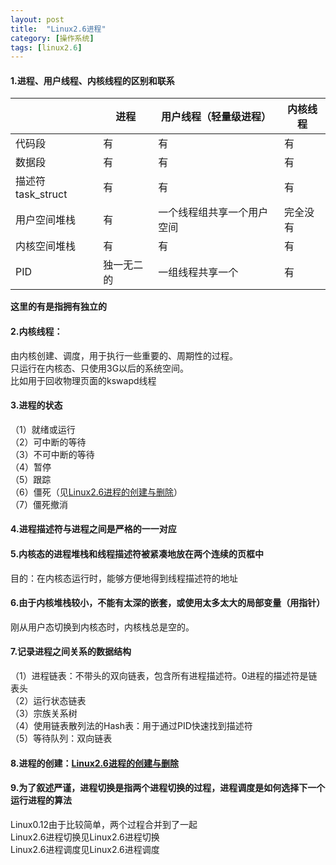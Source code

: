 ```yaml
---
layout: post
title:  "Linux2.6进程"
category: [操作系统]
tags: [linux2.6]
---
```


#### 1.进程、用户线程、内核线程的区别和联系
| 	|进程	|用户线程（轻量级进程）	|内核线程|
|---|---|---|---|
|代码段	|有	|有	|有|
|数据段	|有	|有	|有|
|描述符task_struct	|有	|有	|有|
|用户空间堆栈	|有	|一个线程组共享一个用户空间	|完全没有|
|内核空间堆栈	|有	|有	|有|
|PID	|独一无二的	|一组线程共享一个	|有|

 **这里的有是指拥有独立的**

#### 2.内核线程：  
由内核创建、调度，用于执行一些重要的、周期性的过程。  
只运行在内核态、只使用3G以后的系统空间。  
比如用于回收物理页面的kswapd线程  

#### 3.进程的状态
（1）就绪或运行  
（2）可中断的等待  
（3）不可中断的等待  
（4）暂停  
（5）跟踪  
（6）僵死（见[Linux2.6进程的创建与删除](http://blog.csdn.net/mishifangxiangdefeng/article/details/7591222)）  
（7）僵死撤消  

#### 4.进程描述符与进程之间是严格的一一对应

#### 5.内核态的进程堆栈和线程描述符被紧凑地放在两个连续的页框中
目的：在内核态运行时，能够方便地得到线程描述符的地址

#### 6.由于内核堆栈较小，不能有太深的嵌套，或使用太多太大的局部变量（用指针）
刚从用户态切换到内核态时，内核栈总是空的。

#### 7.记录进程之间关系的数据结构
（1）进程链表：不带头的双向链表，包含所有进程描述符。0进程的描述符是链表头  
（2）运行状态链表  
（3）宗族关系树  
（4）使用链表散列法的Hash表：用于通过PID快速找到描述符  
（5）等待队列：双向链表  

#### 8.进程的创建：[Linux2.6进程的创建与删除](http://blog.csdn.net/mishifangxiangdefeng/article/details/7591222)

#### 9.为了叙述严谨，进程切换是指两个进程切换的过程，进程调度是如何选择下一个运行进程的算法
Linux0.12由于比较简单，两个过程合并到了一起  
Linux2.6进程切换见Linux2.6进程切换  
Linux2.6进程调度见Linux2.6进程调度   
